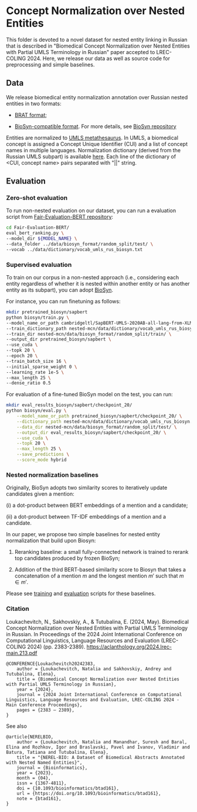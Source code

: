 # Concept Normalization over Nested Entities

This folder is devoted to a novel dataset for nested entity linking in Russian that is described in "Biomedical Concept Normalization over Nested Entities with Partial UMLS Terminology in Russian" paper accepted to LREC-COLING 2024. Here, we release our data as well as source code for preprocessing and simple baselines.



## Data

We release biomedical entity normalization annotation over Russian nested entities in two formats:

* [BRAT format](https://github.com/nerel-ds/NEREL-BIO/tree/master/nested-mcn/data/brat);

* [BioSyn-compatible format](https://github.com/nerel-ds/NEREL-BIO/tree/master/nested-mcn/data/biosyn_format). For more details, see [BioSyn repository](https://github.com/dmis-lab/BioSyn)


Entities are normalized to [UMLS metathesaurus](https://www.nlm.nih.gov/research/umls/knowledge_sources/metathesaurus/index.html). In UMLS, a  biomedical concept is assigned a Concept Unique Identifier (CUI) and a list of concept names in multiple languages.
Normalization dictionary (derived from the Russian UMLS subpart) is available [here](https://github.com/nerel-ds/NEREL-BIO/blob/master/nested-mcn/data/dictionary/vocab_umls_rus_biosyn.txt). Each line of the dictionary of <CUI, concept name> pairs separated with "||" string.

## Evaluation

### Zero-shot evaluation

To run non-nested evaluation on our dataset, you can run a evaluation script from [Fair-Evaluation-BERT repository](https://github.com/alexeyev/Fair-Evaluation-BERT.git):

```bash
cd Fair-Evaluation-BERT/
eval_bert_ranking.py \
--model_dir ${MODEL_NAME} \
--data_folder ../data/biosyn_format/random_split/test/ \
--vocab ../data/dictionary/vocab_umls_rus_biosyn.txt

```

### Supervised evaluation

To train on our corpus in a non-nested approach (i.e., considering each entity regardless of whether it is nested within another entity or has another entity as its subpart), you can adopt [BioSyn](https://github.com/dmis-lab/BioSyn).

For instance, you can run finetuning as follows:
```bash
mkdir pretrained_biosyn/sapbert
python biosyn/train.py \
--model_name_or_path cambridgeltl/SapBERT-UMLS-2020AB-all-lang-from-XLMR \
--train_dictionary_path nested-mcn/data/dictionary/vocab_umls_rus_biosyn.txt \
--train_dir nested-mcn/data/biosyn_format/random_split/train/ \
--output_dir pretrained_biosyn/sapbert \
--use_cuda \
--topk 20 \
--epoch 20 \
--train_batch_size 16 \
--initial_sparse_weight 0 \
--learning_rate 1e-5 \
--max_length 25 \
--dense_ratio 0.5
```
For evaluation of a fine-tuned BioSyn model on the test, you can run:

```bash
mkdir eval_results_biosyn/sapbert/checkpoint_20/
python biosyn/eval.py \
    --model_name_or_path pretrained_biosyn/sapbert/checkpoint_20/ \
    --dictionary_path nested-mcn/data/dictionary/vocab_umls_rus_biosyn.txt \
    --data_dir nested-mcn/data/biosyn_format/random_split/test/ \
    --output_dir eval_results_biosyn/sapbert/checkpoint_20/ \
    --use_cuda \
    --topk 20 \
    --max_length 25 \
    --save_predictions \
    --score_mode hybrid
```

### Nested normalization baselines

Originally, BioSyn adopts two similarity scores to iteratively update candidates given a mention:

(i) a dot-product between BERT embeddings of a mention and a candidate;

(ii) a dot-product between TF-IDF embeddings of a mention and a candidate.

In our paper, we propose two simple baselines for nested entity normalization that build upon Biosyn:

1. Reranking baseline: a small fully-connected network is trained to rerank top candidates produced by frozen BioSyn;

2. Addition of the third BERT-based similarity score to Biosyn that takes a concatenation of a mention $m$ and the longest mention $m'$ such that $m \in m'$.

Please see [training](https://github.com/nerel-ds/NEREL-BIO/tree/master/nested-mcn/sh/train) and [evaluation](https://github.com/nerel-ds/NEREL-BIO/tree/master/nested-mcn/sh/eval) scripts for these baselines.

### Citation
Loukachevitch, N., Sakhovskiy, A., & Tutubalina, E. (2024, May). Biomedical Concept Normalization over Nested Entities with Partial UMLS Terminology in Russian. In Proceedings of the 2024 Joint International Conference on Computational Linguistics, Language Resources and Evaluation (LREC-COLING 2024) (pp. 2383-2389).
https://aclanthology.org/2024.lrec-main.213.pdf

```
@CONFERENCE{Loukachevitch20242383,
	author = {Loukachevitch, Natalia and Sakhovskiy, Andrey and Tutubalina, Elena},
	title = {Biomedical Concept Normalization over Nested Entities with Partial UMLS Terminology in Russian},
	year = {2024},
	journal = {2024 Joint International Conference on Computational Linguistics, Language Resources and Evaluation, LREC-COLING 2024 - Main Conference Proceedings},
	pages = {2383 – 2389},
}
```
See also
```
@article{NERELBIO,
    author = {Loukachevitch, Natalia and Manandhar, Suresh and Baral, Elina and Rozhkov, Igor and Braslavski, Pavel and Ivanov, Vladimir and Batura, Tatiana and Tutubalina, Elena},
    title = "{NEREL-BIO: A Dataset of Biomedical Abstracts Annotated with Nested Named Entities}",
    journal = {Bioinformatics},
    year = {2023},
    month = {04},
    issn = {1367-4811},
    doi = {10.1093/bioinformatics/btad161},
    url = {https://doi.org/10.1093/bioinformatics/btad161},
    note = {btad161},
}
```
